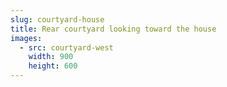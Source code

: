 ```yaml
---
slug: courtyard-house
title: Rear courtyard looking toward the house
images:
  - src: courtyard-west
    width: 900
    height: 600
---
```

